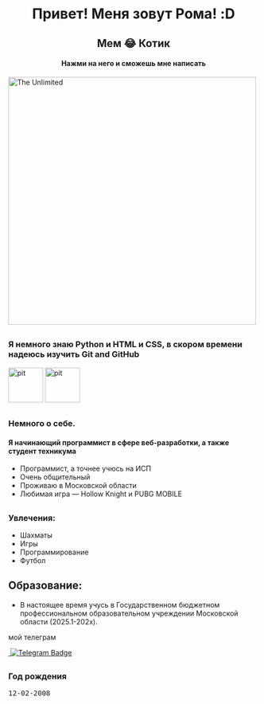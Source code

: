 <h1 align="center"> Привет! Меня  зовут Рома! :D</h1>
 
<h2 align="center">Мем 😂  Котик  </h2>

<h4 align="center">Нажми на него и сможешь мне написать </h4>

<a href="https://t.me/Gnomoslog" target="_blank" >
  <img src="https://otvet.imgsmail.ru/download/204795242_f6a60d49b1ee00854b163216bb262470_800.gif" alt="The Unlimited" width="498"/>
</a>

 ##
 
 ### Я немного знаю Python и HTML и CSS, в скором времени надеюсь изучить Git and GitHub
 
 <img src=https://velog.velcdn.com/images/ghkd1330/post/ebd51fe2-95b4-44b9-9306-1f9933592829/image.jpeg height="70" alt="pit"  />
 <img src=https://avatars.mds.yandex.net/get-altay/11381866/2a0000018c59036deca36e60afe35279ef96/orig height="70" alt="pit"  />
 
 ##
 
 ### Немного о себе.

 #### Я начинающий программист в сфере веб-разработки, а также студент техникума
* Программист, а точнее учюсь на ИСП
* Очень общительный
* Проживаю в Московской области
* Любимая игра — Hollow Knight и PUBG MOBILE

##
### Увлечения:
* Шахматы
* Игры
* Программирование
* Футбол
##
## Образование:
* В настоящее время учусь в Государственном бюджетном
профессиональном образовательном учреждении Московской области (2025.1-202x).

мой телеграм

<div id="badges">
    <a href= "https://t.me/Gnomoslog">
    <img src="https://komarev.com/ghpvc/?username=GnomosloG&style=flat-square&color=blue" alt=""/>
    <img src="https://img.shields.io/badge/Telegram-rgb?style=for-the-badge&logo=Telegram&logoColor=rgb&color=black" alt="Telegram Badge"/>
  </a>
</div>

##

### Год рождения

<kbd>12-02-2008</kbd>
